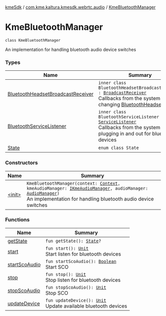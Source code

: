 [kmeSdk](../../index.md) / [com.kme.kaltura.kmesdk.webrtc.audio](../index.md) / [KmeBluetoothManager](./index.md)

# KmeBluetoothManager

`class KmeBluetoothManager`

An implementation for handling bluetooth audio device switches

### Types

| Name | Summary |
|---|---|
| [BluetoothHeadsetBroadcastReceiver](-bluetooth-headset-broadcast-receiver/index.md) | `inner class BluetoothHeadsetBroadcastReceiver : `[`BroadcastReceiver`](https://developer.android.com/reference/android/content/BroadcastReceiver.html)<br>Callbacks from the system about changing [BluetoothHeadset](https://developer.android.com/reference/android/bluetooth/BluetoothHeadset.html) state |
| [BluetoothServiceListener](-bluetooth-service-listener/index.md) | `inner class BluetoothServiceListener : `[`ServiceListener`](https://developer.android.com/reference/android/bluetooth/BluetoothProfile/ServiceListener.html)<br>Callbacks from the system about plugging in and out for bluetooth devices |
| [State](-state/index.md) | `enum class State` |

### Constructors

| Name | Summary |
|---|---|
| [&lt;init&gt;](-init-.md) | `KmeBluetoothManager(context: `[`Context`](https://developer.android.com/reference/android/content/Context.html)`, kmeAudioManager: `[`IKmeAudioManager`](../-i-kme-audio-manager/index.md)`, audioManager: `[`AudioManager`](https://developer.android.com/reference/android/media/AudioManager.html)`)`<br>An implementation for handling bluetooth audio device switches |

### Functions

| Name | Summary |
|---|---|
| [getState](get-state.md) | `fun getState(): `[`State`](-state/index.md)`?` |
| [start](start.md) | `fun start(): `[`Unit`](https://kotlinlang.org/api/latest/jvm/stdlib/kotlin/-unit/index.html)<br>Start listen for bluetooth devices |
| [startScoAudio](start-sco-audio.md) | `fun startScoAudio(): `[`Boolean`](https://kotlinlang.org/api/latest/jvm/stdlib/kotlin/-boolean/index.html)<br>Start SCO |
| [stop](stop.md) | `fun stop(): `[`Unit`](https://kotlinlang.org/api/latest/jvm/stdlib/kotlin/-unit/index.html)<br>Stop listen for bluetooth devices |
| [stopScoAudio](stop-sco-audio.md) | `fun stopScoAudio(): `[`Unit`](https://kotlinlang.org/api/latest/jvm/stdlib/kotlin/-unit/index.html)<br>Stop SCO |
| [updateDevice](update-device.md) | `fun updateDevice(): `[`Unit`](https://kotlinlang.org/api/latest/jvm/stdlib/kotlin/-unit/index.html)<br>Update available bluetooth devices |
